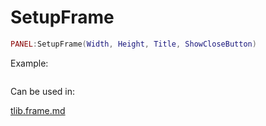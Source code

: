 # SetupFrame

```lua
PANEL:SetupFrame(Width, Height, Title, ShowCloseButton)
```



Example:

```lua
```



Can be used in:

[tlib.frame.md](../vgui-elements/tlib.frame.md "mention")
